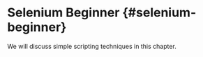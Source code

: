 # Selenium Beginner {#selenium-beginner}

We will discuss simple scripting techniques in this chapter.



